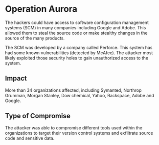 # Operation Aurora

The hackers could have access to software configuration management systems
(SCM) in many companies including Google and Adobe. This allowed them to steal
the source code or make stealthy changes in the source of the many products.

The SCM was developed by a company called Perforce. This system has had some
known vulnerabilities (detected by McAfee).  The attacker most likely exploited
those security holes to gain unauthorized access to the system.

## Impact

More than 34 organizations affected, including Symanted, Northrop Grumman,
Morgan Stanley, Dow chemical, Yahoo, Rackspace, Adobe and Google.

## Type of Compromise

The attacker was able to compromise different tools used within the
organizations to target their version control systems and exfiltrate source
code and sensitive data.
